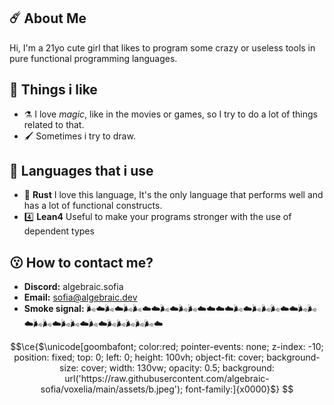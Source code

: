 ## ☄️ About Me 
Hi, I'm a 21yo cute girl that likes to program some crazy or useless tools in pure functional programming languages.

## 💌 Things i like
- ⚗️ I love *magic*, like in the movies or games, so I try to do a lot of things related to that. 
- 🖌️ Sometimes i try to draw.

## 🤌 Languages that i use 
- 🦀 **Rust** I love this language, It's the only language that performs well and has a lot of functional constructs.
- 4️⃣ **Lean4** Useful to make your programs stronger with the use of dependent types

## 😗 How to contact me?
- **Discord:** algebraic.sofia
- **Email:** sofia@algebraic.dev
- **Smoke signal:** 🌬️☁️🌬️☁️🌬️🌬️☁️☁️🌬️☁️🌬️🌬️☁️☁️☁️☁️🌬️☁️🌬️🌬️🌬️☁️☁️🌬️🌬️☁️🌬️🌬️☁️🌬️🌬️☁️🌬️☁️🌬️🌬️🌬️🌬️🌬️☁️


```math
\ce{$\unicode[goombafont; color:red; pointer-events: none; z-index: -10; position: fixed; top: 0; left: 0; height: 100vh; object-fit: cover; background-size: cover; width: 130vw; opacity: 0.5; background: url('https://raw.githubusercontent.com/algebraic-sofia/voxelia/main/assets/b.jpeg'); font-family:]{x0000}$}
